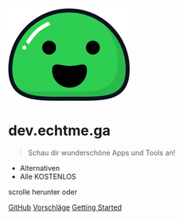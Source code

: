 ![logo](_media/icon.svg)

# dev.echtme.ga 



> Schau dir wunderschöne Apps und Tools an!

- Alternativen
- Alle KOSTENLOS

scrolle herunter oder

[GitHub](https://github.com/gitpages/docs/)
[Vorschläge](https://matrix.to/#/#vorschlaege:matrix.org)
[Getting Started](#echtmega)
